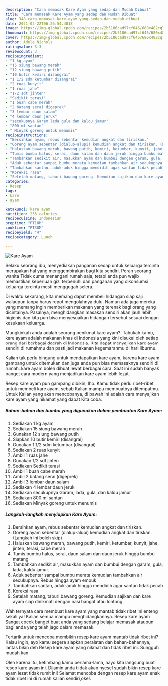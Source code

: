 ```yaml
---
description: "Cara memasak Kare Ayam yang sedap dan Mudah Dibuat"
title: "Cara memasak Kare Ayam yang sedap dan Mudah Dibuat"
slug: 348-cara-memasak-kare-ayam-yang-sedap-dan-mudah-dibuat
date: 2021-02-22T06:26:54.481Z
image: https://img-global.cpcdn.com/recipes/2b5186cad97cf646/680x482cq70/kare-ayam-foto-resep-utama.jpg
thumbnail: https://img-global.cpcdn.com/recipes/2b5186cad97cf646/680x482cq70/kare-ayam-foto-resep-utama.jpg
cover: https://img-global.cpcdn.com/recipes/2b5186cad97cf646/680x482cq70/kare-ayam-foto-resep-utama.jpg
author: Adele Nichols
ratingvalue: 3.3
reviewcount: 3
recipeingredient:
- "1 kg ayam"
- "15 siung bawang merah"
- "12 siung bawang putih"
- "10 butir kemiri disangrai"
- "1 1/2 sdm ketumbar disangrai"
- "2 ruas kunyit"
- "1 ruas jahe"
- "1/2 sdt jinten"
- "Sedikit terasi"
- "1 buah cabe merah"
- "2 batang serai digeprek"
- "3 lembar daun salam"
- "4 lembar daun jeruk"
- "secukupnya Garam lada gula dan kaldu jamur"
- "800 ml santan"
- " Minyak goreng untuk menumis"
recipeinstructions:
- "Bersihkan ayam, rebus sebentar kemudian angkat dan tiriskan."
- "Goreng ayam sebentar (dialup-alupi) kemudian angkat dan tiriskan. (Langkah ini boleh skip)"
- "Haluskan bawang merah, bawang putih, kemiri, ketumbar, kunyit, jahe, jinten, terasi, cabe merah"
- "Tumis bumbu halus, serai, daun salam dan daun jeruk hingga bumbu matang"
- "Tambahkan sedikit air, masukkan ayam dan bumbui dengan garam, gula, lada, kaldu jamur."
- "Aduk sebentar sampai bumbu merata kemudian tambahkan air secukupnya. Rebus hingga ayam empuk"
- "Tambahkan santan, aduk-aduk hingga mendidih agar santan tidak pecah"
- "Koreksi rasa"
- "Setelah matang, taburi bawang goreng. Kemudian sajikan dan kare ayam siap dinikmati dengan nasi hangat atau lontong."
categories:
- Resep
tags:
- kare
- ayam

katakunci: kare ayam 
nutrition: 256 calories
recipecuisine: Indonesian
preptime: "PT10M"
cooktime: "PT30M"
recipeyield: "4"
recipecategory: Lunch

---
```



![Kare Ayam](https://img-global.cpcdn.com/recipes/2b5186cad97cf646/680x482cq70/kare-ayam-foto-resep-utama.jpg)

Selaku seorang ibu, menyediakan panganan sedap untuk keluarga tercinta merupakan hal yang menggembirakan bagi kita sendiri. Peran seorang  wanita Tidak cuma menangani rumah saja, tetapi anda pun wajib memastikan keperluan gizi terpenuhi dan panganan yang dikonsumsi keluarga tercinta mesti menggugah selera.

Di waktu  sekarang, kita memang dapat membeli hidangan siap saji walaupun tanpa harus repot mengolahnya dulu. Namun ada juga mereka yang memang ingin memberikan makanan yang terenak bagi orang yang dicintainya. Pasalnya, menghidangkan masakan sendiri akan jauh lebih higienis dan kita pun bisa menyesuaikan hidangan tersebut sesuai dengan kesukaan keluarga. 



Mungkinkah anda adalah seorang penikmat kare ayam?. Tahukah kamu, kare ayam adalah makanan khas di Indonesia yang kini disukai oleh setiap orang dari berbagai daerah di Indonesia. Kita dapat menyajikan kare ayam sendiri di rumahmu dan pasti jadi makanan kegemaranmu di hari liburmu.

Kalian tak perlu bingung untuk mendapatkan kare ayam, karena kare ayam gampang untuk ditemukan dan juga anda pun bisa memasaknya sendiri di rumah. kare ayam boleh dibuat lewat berbagai cara. Saat ini sudah banyak banget cara modern yang menjadikan kare ayam lebih lezat.

Resep kare ayam pun gampang dibikin, lho. Kamu tidak perlu ribet-ribet untuk membeli kare ayam, sebab Kalian mampu membuatnya ditempatmu. Untuk Kalian yang akan mencobanya, di bawah ini adalah cara menyajikan kare ayam yang nikamat yang dapat Kita coba.

<!--inarticleads1-->

##### Bahan-bahan dan bumbu yang digunakan dalam pembuatan Kare Ayam:

1. Sediakan 1 kg ayam
1. Sediakan 15 siung bawang merah
1. Gunakan 12 siung bawang putih
1. Siapkan 10 butir kemiri (disangrai)
1. Gunakan 1 1/2 sdm ketumbar (disangrai)
1. Sediakan 2 ruas kunyit
1. Ambil 1 ruas jahe
1. Gunakan 1/2 sdt jinten
1. Sediakan Sedikit terasi
1. Ambil 1 buah cabe merah
1. Ambil 2 batang serai (digeprek)
1. Ambil 3 lembar daun salam
1. Sediakan 4 lembar daun jeruk
1. Sediakan secukupnya Garam, lada, gula, dan kaldu jamur
1. Sediakan 800 ml santan
1. Sediakan  Minyak goreng untuk menumis




<!--inarticleads2-->

##### Langkah-langkah menyiapkan Kare Ayam:

1. Bersihkan ayam, rebus sebentar kemudian angkat dan tiriskan.
1. Goreng ayam sebentar (dialup-alupi) kemudian angkat dan tiriskan. (Langkah ini boleh skip)
1. Haluskan bawang merah, bawang putih, kemiri, ketumbar, kunyit, jahe, jinten, terasi, cabe merah
1. Tumis bumbu halus, serai, daun salam dan daun jeruk hingga bumbu matang
1. Tambahkan sedikit air, masukkan ayam dan bumbui dengan garam, gula, lada, kaldu jamur.
1. Aduk sebentar sampai bumbu merata kemudian tambahkan air secukupnya. Rebus hingga ayam empuk
1. Tambahkan santan, aduk-aduk hingga mendidih agar santan tidak pecah
1. Koreksi rasa
1. Setelah matang, taburi bawang goreng. Kemudian sajikan dan kare ayam siap dinikmati dengan nasi hangat atau lontong.




Wah ternyata cara membuat kare ayam yang mantab tidak ribet ini enteng sekali ya! Kalian semua mampu menghidangkannya. Resep kare ayam Sangat cocok banget buat anda yang sedang belajar memasak ataupun bagi anda yang telah jago dalam memasak.

Tertarik untuk mencoba membikin resep kare ayam mantab tidak ribet ini? Kalau ingin, ayo kamu segera siapkan peralatan dan bahan-bahannya, lantas bikin deh Resep kare ayam yang nikmat dan tidak ribet ini. Sungguh mudah kan. 

Oleh karena itu, ketimbang kamu berlama-lama, hayo kita langsung buat resep kare ayam ini. Dijamin anda tiidak akan nyesel sudah bikin resep kare ayam lezat tidak rumit ini! Selamat mencoba dengan resep kare ayam enak tidak ribet ini di rumah kalian sendiri,oke!.

